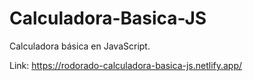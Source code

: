 # Calculadora-Basica-JS
Calculadora básica en JavaScript.

Link: https://rodorado-calculadora-basica-js.netlify.app/

